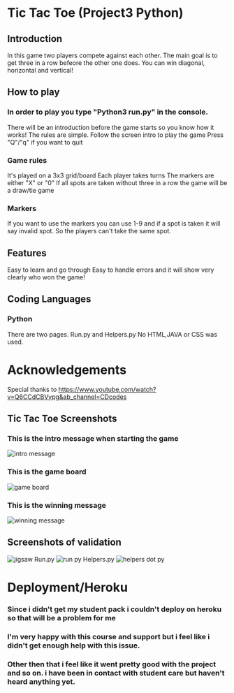 # Tic Tac Toe (Project3 Python)

## Introduction
In this game two players compete against each other.
The main goal is to get three in a row befeore the other one does.
You can win diagonal, horizontal and vertical!

## How to play
### In order to play you type "Python3 run.py" in the console.
There will be an introduction before the game starts so you know how it works!
The rules are simple. Follow the screen intro to play the game
Press "Q"/"q" if you want to quit

### Game rules
It's played on a 3x3 grid/board
Each player takes turns
The markers are either "X" or "0"
If all spots are taken without three in a row the game will be a draw/tie game

### Markers
If you want to use the markers you can use 1-9 and if a spot is taken 
it will say invalid spot. So the players can't take the same spot.

## Features
Easy to learn and go through
Easy to handle errors
and it will show very clearly who won the game!

## Coding Languages
### Python
There are two pages.
Run.py and Helpers.py
No HTML,JAVA or CSS was used.

# Acknowledgements
Special thanks to
https://www.youtube.com/watch?v=Q6CCdCBVypg&ab_channel=CDcodes


## Tic Tac Toe Screenshots
### This is the intro message when starting the game
![intro message](https://github.com/Oscar5p/Tic-Tac-Toe-PP3/assets/166016267/282c2b7a-0bff-4d00-ac3e-17ded5263e7f)
### This is the game board
![game board](https://github.com/Oscar5p/Tic-Tac-Toe-PP3/assets/166016267/a6d8bbf5-1c7e-4bbc-8565-5a36134acaff)
### This is the winning message
![winning message](https://github.com/Oscar5p/Tic-Tac-Toe-PP3/assets/166016267/f0e1f77b-baf0-4597-b2f2-d0d07eae9803)

## Screenshots of validation
![jigsaw](https://github.com/Oscar5p/Tic-Tac-Toe-PP3/assets/166016267/6ab14ce8-7f10-40ef-82e1-f0f4ac87b8ef)
Run.py
![run py](https://github.com/Oscar5p/Tic-Tac-Toe-PP3/assets/166016267/da1fc58c-df4f-4c02-b20f-aac5e165a892)
Helpers.py
![helpers dot py](https://github.com/Oscar5p/Tic-Tac-Toe-PP3/assets/166016267/bacee461-78d1-4015-8374-86b10d8f2dbb)

# Deployment/Heroku
### Since i didn't get my student pack i couldn't deploy on heroku so that will be a problem for me
### I'm very happy with this course and support but i feel like i didn't get enough help with this issue.
### Other then that i feel like it went pretty good with the project and so on. i have been in contact with student care but haven't heard anything yet.




